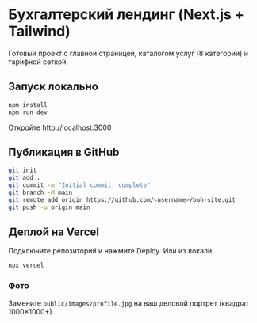 # Бухгалтерский лендинг (Next.js + Tailwind)

Готовый проект с главной страницей, каталогом услуг (8 категорий) и тарифной сеткой.

## Запуск локально
```bash
npm install
npm run dev
```

Откройте http://localhost:3000

## Публикация в GitHub
```bash
git init
git add .
git commit -m "Initial commit: complete"
git branch -M main
git remote add origin https://github.com/<username>/buh-site.git
git push -u origin main
```

## Деплой на Vercel
Подключите репозиторий и нажмите Deploy. Или из локали:
```bash
npx vercel
```

### Фото
Замените `public/images/profile.jpg` на ваш деловой портрет (квадрат 1000×1000+).
